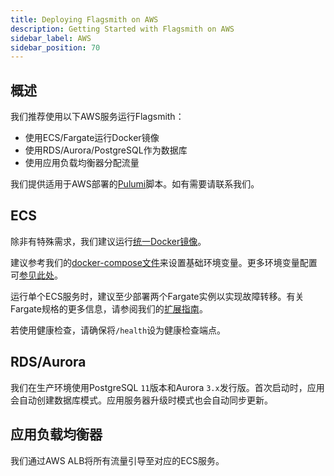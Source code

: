 ```yaml
---
title: Deploying Flagsmith on AWS
description: Getting Started with Flagsmith on AWS
sidebar_label: AWS
sidebar_position: 70
---
```


## 概述

我们推荐使用以下AWS服务运行Flagsmith：

- 使用ECS/Fargate运行Docker镜像
- 使用RDS/Aurora/PostgreSQL作为数据库
- 使用应用负载均衡器分配流量

我们提供适用于AWS部署的[Pulumi](https://www.pulumi.com/)脚本。如有需要请联系我们。

## ECS

除非有特殊需求，我们建议运行[统一Docker镜像](https://hub.docker.com/repository/docker/flagsmith/flagsmith)。

建议参考我们的[docker-compose文件](https://github.com/Flagsmith/self-hosted/blob/main/docker-compose.yml)来设置基础环境变量。更多环境变量配置可[参见此处](locally-api.md#environment-variables)。

运行单个ECS服务时，建议至少部署两个Fargate实例以实现故障转移。有关Fargate规格的更多信息，请参阅我们的[扩展指南](/deployment/configuration/sizing-and-scaling)。

若使用健康检查，请确保将`/health`设为健康检查端点。

## RDS/Aurora

我们在生产环境使用PostgreSQL `11`版本和Aurora `3.x`发行版。首次启动时，应用会自动创建数据库模式。应用服务器升级时模式也会自动同步更新。

## 应用负载均衡器

我们通过AWS ALB将所有流量引导至对应的ECS服务。